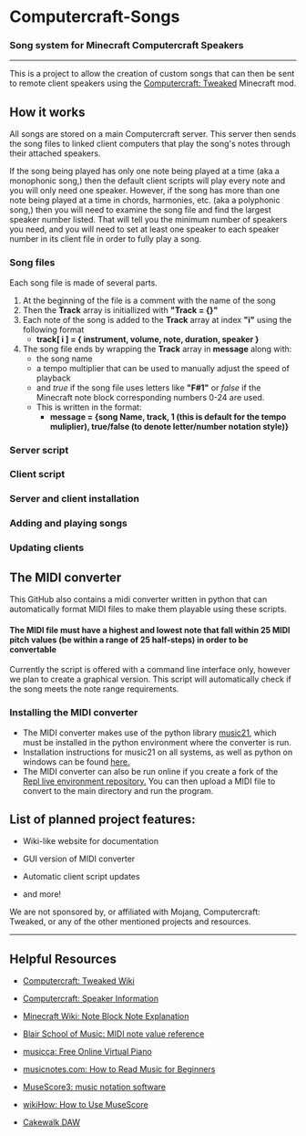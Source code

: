 # Computercraft-Songs
### Song system for Minecraft Computercraft Speakers
___

This is a project to allow the creation of custom songs that can then be sent to remote client speakers using the [Computercraft: Tweaked](https://tweaked.cc/) Minecraft mod.

## How it works

All songs are stored on a main Computercraft server. This server then sends the song files to linked client computers that play the song's notes through their attached speakers.

If the song being played has only one note being played at a time (aka a monophonic song,) then the default client scripts will play every note and you will only need one speaker. However, if the song has more than one note being played at a time in chords, harmonies, etc. (aka a polyphonic song,) then you will need to examine the song file and find the largest speaker number listed. That will tell you the minimum number of speakers you need, and you will need to set at least one speaker to each speaker number in its client file in order to fully play a song.

### Song files

Each song file is made of several parts.

1. At the beginning of the file is a comment with the name of the song
2. Then the **Track** array is initiallized with **"Track = {}"**
3. Each note of the song is added to the **Track** array at index **"i"** using the following format
    - **track[ i ] = { instrument, volume, note, duration, speaker }**
4. The song file ends by wrapping the **Track** array in **message** along with:
    - the song name 
    - a tempo multiplier that can be used to manually adjust the speed of playback
    - and *true* if the song file uses letters like **"F#1"** or *false* if the Minecraft note block corresponding numbers 0-24 are used.
    - This is written in the format:
        - **message = {song Name, track, 1 (this is default for the tempo muliplier), true/false (to denote letter/number notation style)}**

### Server script
### Client script
### Server and client installation
### Adding and playing songs
### Updating clients

## The MIDI converter

This GitHub also contains a midi converter written in python that can automatically format MIDI files to make them playable using these scripts.

#### The MIDI file must have a highest and lowest note that fall within 25 MIDI pitch values (be within a range of 25 half-steps) in order to be convertable

Currently the script is offered with a command line interface only, however we plan to create a graphical version. This script will automatically check if the song meets the note range requirements.

### Installing the MIDI converter
- The MIDI converter makes use of the python library [music21](http://web.mit.edu/music21/), which must be installed in the python environment where the converter is run.
- Installation instructions for music21 on all systems, as well as python on windows can be found [here.](http://web.mit.edu/music21/doc/usersGuide/usersGuide_01_installing.html) 
- The MIDI converter can also be run online if you create a fork of the [Repl live environment repository.](https://replit.com/@mscompsci/MIDI-Test#main.py) You can then upload a MIDI file to convert to the main directory and run the program.



## List of planned project features:

* Wiki-like website for documentation

* GUI version of MIDI converter

* Automatic client script updates

* and more!


We are not sponsored by, or affiliated with Mojang, Computercraft: Tweaked, or any of the other mentioned projects and resources.

___

## Helpful Resources

* [Computercraft: Tweaked Wiki](https://tweaked.cc/)

* [Computercraft: Speaker Information](https://tweaked.cc/peripheral/speaker.html)

* [Minecraft Wiki: Note Block Note Explanation](https://minecraft.fandom.com/wiki/Note_Block#Notes)

* [Blair School of Music: MIDI note value reference](https://computermusicresource.com/midikeys.html)

* [musicca: Free Online Virtual Piano](https://www.musicca.com/piano)

* [musicnotes.com: How to Read Music for Beginners](https://www.musicnotes.com/now/tips/how-to-read-sheet-music/)

* [MuseScore3: music notation software](https://musescore.org/en)

* [wikiHow: How to Use MuseScore](https://www.wikihow.com/Use-MuseScore)

* [Cakewalk DAW](https://www.bandlab.com/products/cakewalk)
